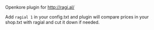 Openkore plugin for http://ragi.al/

Add `ragial 1` in your config.txt and plugin will compare prices in your shop.txt with ragial and cut it down if needed.
